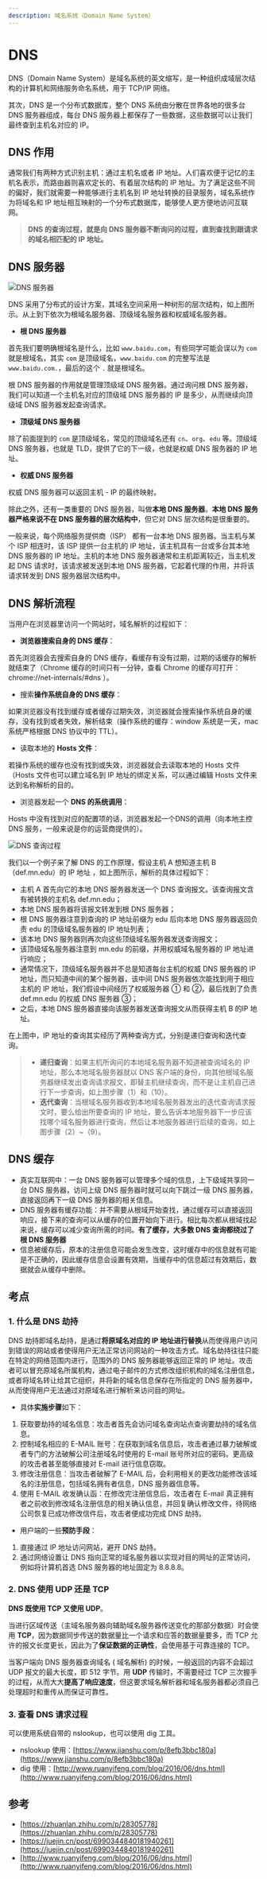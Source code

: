 ```yaml
---
description: 域名系统（Domain Name System）
---
```


# DNS

DNS（Domain Name System）是域名系统的英文缩写，是一种组织成域层次结构的计算机和网络服务命名系统，用于 TCP/IP 网络。

其次，DNS 是一个分布式数据库，整个 DNS 系统由分散在世界各地的很多台 DNS 服务器组成，每台 DNS 服务器上都保存了一些数据，这些数据可以让我们最终查到主机名对应的 IP。

## DNS 作用

通常我们有两种方式识别主机：通过主机名或者 IP 地址。人们喜欢便于记忆的主机名表示，而路由器则喜欢定长的、有着层次结构的 IP 地址。为了满足这些不同的偏好，我们就需要一种能够进行主机名到 IP 地址转换的目录服务，域名系统作为将域名和 IP 地址相互映射的一个分布式数据库，能够使人更方便地访问互联网。

> **DNS 的查询过程，就是向 DNS 服务器不断询问的过程，直到查找到跟请求的域名相匹配的 IP 地址。**

## DNS 服务器

![DNS 服务器](<../.gitbook/assets/image (7).png>)



DNS 采用了分布式的设计方案，其域名空间采用一种树形的层次结构，如上图所示。从上到下依次为根域名服务器、顶级域名服务器和权威域名服务器。

* **根 DNS 服务器**

首先我们要明确根域名是什么，比如 `www.baidu.com`，有些同学可能会误以为 `com` 就是根域名，其实 `com` 是顶级域名，`www.baidu.com` 的完整写法是 `www.baidu.com.`，最后的这个 `.` 就是根域名。

根 DNS 服务器的作用就是管理顶级域 DNS 服务器。通过询问根 DNS 服务器，我们可以知道一个主机名对应的顶级域 DNS 服务器的 IP 是多少，从而继续向顶级域 DNS 服务器发起查询请求。

* **顶级域 DNS 服务器**

除了前面提到的 `com` 是顶级域名，常见的顶级域名还有 `cn`、`org`、`edu` 等。顶级域 DNS 服务器，也就是 TLD，提供了它的下一级，也就是权威 DNS 服务器的 IP 地址。

* **权威 DNS 服务器**

权威 DNS 服务器可以返回主机 - IP 的最终映射。

除此之外，还有一类重要的 DNS 服务器，叫做**本地 DNS 服务器**。**本地 DNS 服务器严格来说不在 DNS 服务器的层次结构中**，但它对 DNS 层次结构是很重要的。

一般来说，每个网络服务提供商（ISP） 都有一台本地 DNS 服务器。当主机与某个 ISP 相连时，该 ISP 提供一台主机的 IP 地址，该主机具有一台或多台其本地 DNS 服务器的 IP 地址。主机的本地 DNS 服务器通常和主机距离较近，当主机发起 DNS 请求时，该请求被发送到本地 DNS 服务器，它起着代理的作用，并将该请求转发到 DNS 服务器层次结构中。

## DNS 解析流程

当用户在浏览器里访问一个网站时，域名解析的过程如下：

* **浏览器搜索自身的 DNS 缓存**：

首先浏览器会去搜索自身的 DNS 缓存，看缓存有没有过期，过期的话缓存的解析就结束了（Chrome 缓存的时间只有一分钟，查看 Chrome 的缓存可打开：chrome://net-internals/#dns ）。

* 搜索**操作系统自身的 DNS 缓存**：

如果浏览器没有找到缓存或者缓存过期失效，浏览器就会搜索操作系统自身的缓存，没有找到或者失效，解析结束（操作系统的缓存：window 系统是一天，mac 系统严格根据 DNS 协议中的 TTL）。

* 读取本地的 **Hosts 文件**：

若操作系统的缓存也没有找到或失效，浏览器就会去读取本地的 Hosts 文件（Hosts 文件也可以建立域名到 IP 地址的绑定关系，可以通过编辑 Hosts 文件来达到名称解析的目的。

* 浏览器发起一个 **DNS 的系统调用**：

Hosts 中没有找到对应的配置项的话，浏览器发起一个DNS的调用（向本地主控 DNS 服务，一般来说是你的运营商提供的）。

![DNS 查询过程](<../.gitbook/assets/image (1).png>)

我们以一个例子来了解 DNS 的工作原理，假设主机 A 想知道主机 B （def.mn.edu）的 IP 地址 ，如上图所示，解析的具体过程如下：

* 主机 A 首先向它的本地 DNS 服务器发送一个 DNS 查询报文。该查询报文含有被转换的主机名 def.mn.edu；
* 本地 DNS 服务器将该报文转发到根 DNS 服务器；
* 根 DNS 服务器注意到查询的 IP 地址前缀为 edu 后向本地 DNS 服务器返回负责 edu 的顶级域名服务器的 IP 地址列表；
* 该本地 DNS 服务器则再次向这些顶级域名服务器发送查询报文；
* 该顶级域名服务器注意到 mn.edu 的前缀，并用权威域名服务器的 IP 地址进行响应；
* 通常情况下，顶级域名服务器并不总是知道每台主机的权威 DNS 服务器的 IP 地址，而只知道中间的某个服务器，该中间 DNS 服务器依次能找到用于相应主机的 IP 地址，我们假设中间经历了权威服务器 ① 和 ②，最后找到了负责 def.mn.edu 的权威 DNS 服务器 ③；
* 之后，本地 DNS 服务器直接向该服务器发送查询报文从而获得主机 B 的IP 地址。

在上图中，IP 地址的查询其实经历了两种查询方式，分别是递归查询和迭代查询。

> * **递归查询**：如果主机所询问的本地域名服务器不知道被查询域名的 IP 地址，那么本地域名服务器就以 DNS 客户端的身份，向其他根域名服务器继续发出查询请求报文，即替主机继续查询，而不是让主机自己进行下一步查询，如上图步骤（1）和（10）。&#x20;
> * **迭代查询**：当根域名服务器收到本地域名服务器发出的迭代查询请求报文时，要么给出所要查询的 IP 地址，要么告诉本地服务器下一步应该找哪个域名服务器进行查询，然后让本地服务器进行后续的查询，如上图步骤（2）\~（9）。

## DNS 缓存

* 真实互联网中：一台 DNS 服务器可以管理多个域的信息，上下级域共享同一 台 DNS 服务器，访问上级 DNS 服务器时就可以向下跳过一级 DNS 服务器，直接返回再下一级 DNS 服务器的相关信息。
* DNS 服务器有缓存功能：并不需要从根域开始查找，通过缓存可以直接返回响应，接下来的查询可以从缓存的位置开始向下进行。相比每次都从根域找起来说，缓存可以减少查询所需的时间。**有了缓存，大多数 DNS 查询都绕过了根 DNS 服务器**
* 信息被缓存后，原本的注册信息可能会发生改变，这时缓存中的信息就有可能是不正确的，因此缓存信息会设置有效期，当缓存中的信息超过有效期后，数据就会从缓存中删除。

## 考点

### 1. 什么是 DNS 劫持

DNS 劫持即域名劫持，是通过**将原域名对应的 IP 地址进行替换**从而使得用户访问到错误的网站或者使得用户无法正常访问网站的一种攻击方式。域名劫持往往只能在特定的网络范围内进行，范围外的 DNS 服务器能够返回正常的 IP 地址。攻击者可以冒充原域名所属机构，通过电子邮件的方式修改组织机构的域名注册信息，或者将域名转让给其它组织，并将新的域名信息保存在所指定的 DNS 服务器中，从而使得用户无法通过对原域名进行解析来访问目的网址。

* 具体**实施步骤**如下：

1. 获取要劫持的域名信息：攻击者首先会访问域名查询站点查询要劫持的域名信息。
2. 控制域名相应的 E-MAIL 账号：在获取到域名信息后，攻击者通过暴力破解或者专门的方法破解公司注册域名时使用的 E-mail 账号所对应的密码。更高级的攻击者甚至能够直接对 E-mail 进行信息窃取。
3. 修改注册信息：当攻击者破解了 E-MAIL 后，会利用相关的更改功能修改该域名的注册信息，包括域名拥有者信息，DNS 服务器信息等。
4. 使用 E-MAIL 收发确认函：在修改完注册信息后，攻击者在 E-mail 真正拥有者之前收到修改域名注册信息的相关确认信息，并回复确认修改文件，待网络公司恢复已成功修改信件后，攻击者便成功完成 DNS 劫持。

* 用户端的一些**预防手段**：

1. 直接通过 IP 地址访问网站，避开 DNS 劫持。&#x20;
2. 通过网络设置让 DNS 指向正常的域名服务器以实现对目的网址的正常访问，例如将计算机首选 DNS 服务器的地址固定为 8.8.8.8。

### 2. DNS 使用 UDP 还是 TCP

**DNS 既使用 TCP 又使用 UDP**。

当进行区域传送（主域名服务器向辅助域名服务器传送变化的那部分数据）时会使用 **TCP**，因为数据同步传送的数据量比一个请求和应答的数据量要多，而 TCP 允许的报文长度更长，因此为了**保证数据的正确性**，会使用基于可靠连接的 TCP。

当客户端向 DNS 服务器查询域名 ( 域名解析) 的时候，一般返回的内容不会超过 UDP 报文的最大长度，即 512 字节。用 **UDP** 传输时，不需要经过 TCP 三次握手的过程，从而大大**提高了响应速度**，但这要求域名解析器和域名服务器都必须自己处理超时和重传从而保证可靠性。

### 3. 查看 DNS 请求过程

可以使用系统自带的 nslookup，也可以使用 dig 工具。

* nslookup 使用：[https://www.jianshu.com/p/8efb3bbc180a](https://www.jianshu.com/p/8efb3bbc180a)
* dig 使用：[http://www.ruanyifeng.com/blog/2016/06/dns.html](http://www.ruanyifeng.com/blog/2016/06/dns.html)

## 参考

* [https://zhuanlan.zhihu.com/p/28305778](https://zhuanlan.zhihu.com/p/28305778)
* [https://juejin.cn/post/6990344840181940261](https://juejin.cn/post/6990344840181940261)
* [http://www.ruanyifeng.com/blog/2016/06/dns.html](http://www.ruanyifeng.com/blog/2016/06/dns.html)
